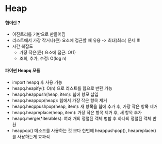 # Heap
#### 힙이란 ?
- 이진트리를 기반으로 만들어짐
- 리스트에서 가장 작거나(큰) 요소에 접근할 때 유용 -> 최대(최소) 문제 !!!
- 시간 복잡도
    - 가장 작은(큰) 요소에 접근: O(1)
    - 조회, 추가, 수정: O(log n) 

#### 파이썬 Heapq 모듈
- import heapq 후 사용 가능
- heapq.heapify(): O(n) 으로 리스트를 힙으로 반환 가능
- heapq.heappush(heap, item): 힙에 항모 삽입
- heapq.heappop(heap): 힙에서 가장 작은 항목 제거 
- heapq.heqppushpop(heap, item): 새 항목을 힙에 추가 후, 가장 작은 항목 제거
- heapq.heapreplace(heap, item): 가장 작은 항목 제거 후, 새 항목 추가
- heapq.merge(*iterables): 여러 개의 정렬된 객체 병합 후 하나의 정렬된 객체 반환
- heappop() 메소드를 사용하는 것 보다 한번에 heappushpop(), heapreplace()를 사용하는게 효과적
